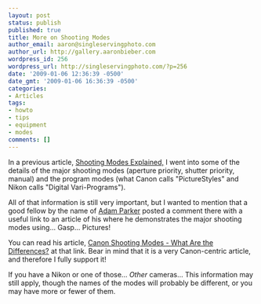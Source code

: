 ```yaml
---
layout: post
status: publish
published: true
title: More on Shooting Modes
author_email: aaron@singleservingphoto.com
author_url: http://gallery.aaronbieber.com
wordpress_id: 256
wordpress_url: http://singleservingphoto.com/?p=256
date: '2009-01-06 12:36:39 -0500'
date_gmt: '2009-01-06 16:36:39 -0500'
categories:
- Articles
tags:
- howto
- tips
- equipment
- modes
comments: []
---
```

In a previous article, [Shooting Modes
Explained,](/articles/2007/05/29/be-a-control-freak-shooting-modes-explained/)
I went into some of the details of the major shooting modes (aperture
priority, shutter priority, manual) and the program modes (what Canon
calls "PictureStyles" and Nikon calls "Digital Vari-Programs").

All of that information is still very important, but I wanted to mention
that a good fellow by the name of [Adam
Parker](http://blogs.adamparkerphotography.com/blogs/) posted a comment
there with a useful link to an article of his where he demonstrates the
major shooting modes using... Gasp... Pictures!

You can read his article, [Canon Shooting Modes - What Are the
Differences?](http://blogs.adamparkerphotography.com/blog/Canon-Shooting-Modes-What-are-the-differences/29/)
at that link. Bear in mind that it is a very Canon-centric article, and
therefore I fully support it!

If you have a Nikon or one of those... _Other_ cameras... This
information may still apply, though the names of the modes will probably
be different, or you may have more or fewer of them.
